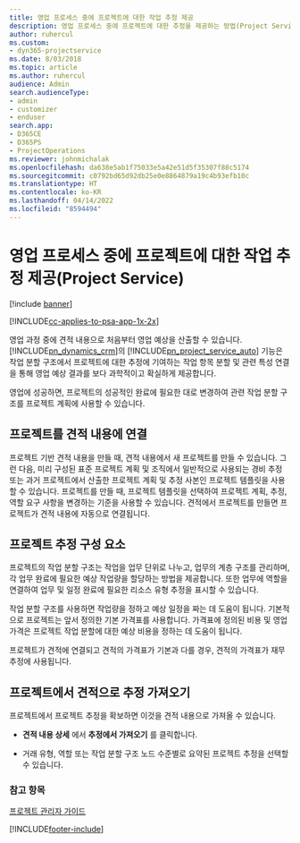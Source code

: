 ```yaml
---
title: 영업 프로세스 중에 프로젝트에 대한 작업 추정 제공
description: 영업 프로세스 중에 프로젝트에 대한 추정을 제공하는 방법(Project Service)
author: ruhercul
ms.custom:
- dyn365-projectservice
ms.date: 8/03/2018
ms.topic: article
ms.author: ruhercul
audience: Admin
search.audienceType:
- admin
- customizer
- enduser
search.app:
- D365CE
- D365PS
- ProjectOperations
ms.reviewer: johnmichalak
ms.openlocfilehash: da638e5ab1f75033e5a42e51d5f35307f88c5174
ms.sourcegitcommit: c0792bd65d92db25e0e8864879a19c4b93efb10c
ms.translationtype: HT
ms.contentlocale: ko-KR
ms.lasthandoff: 04/14/2022
ms.locfileid: "8594494"
---
```

# <a name="provide-work-estimates-for-a-project-during-the-sales-process-project-service"></a>영업 프로세스 중에 프로젝트에 대한 작업 추정 제공(Project Service)

[!include [banner](../includes/psa-now-project-operations.md)]

[!INCLUDE[cc-applies-to-psa-app-1x-2x](../includes/cc-applies-to-psa-app-1x-2x.md)]

영업 과정 중에 견적 내용으로 처음부터 영업 예상을 산출할 수 있습니다. [!INCLUDE[pn_dynamics_crm](../includes/pn-dynamics-crm.md)]의 [!INCLUDE[pn_project_service_auto](../includes/pn-project-service-auto.md)] 기능은 작업 분할 구조에서 프로젝트에 대한 추정에 기여하는 작업 항목 분할 및 관련 특성 연결을 통해 영업 예상 결과를 보다 과학적이고 확실하게 제공합니다.  
  
 영업에 성공하면, 프로젝트의 성공적인 완료에 필요한 대로 변경하여 관련 작업 분할 구조를 프로젝트 계획에 사용할 수 있습니다.  
  
## <a name="link-a-project-to-a-quote-line"></a>프로젝트를 견적 내용에 연결  
 프로젝트 기반 견적 내용을 만들 때, 견적 내용에서 새 프로젝트를 만들 수 있습니다. 그런 다음, 미리 구성된 표준 프로젝트 계획 및 조직에서 일반적으로 사용되는 경비 추정 또는 과거 프로젝트에서 산출한 프로젝트 계획 및 추정 사본인 프로젝트 템플릿을 사용할 수 있습니다. 프로젝트를 만들 때, 프로젝트 템플릿을 선택하여 프로젝트 계획, 추정, 역할 요구 사항을 변경하는 기준을 사용할 수 있습니다. 견적에서 프로젝트를 만들면 프로젝트가 견적 내용에 자동으로 연결됩니다.  
  
## <a name="project-estimate-components"></a>프로젝트 추정 구성 요소  
 프로젝트의 작업 분할 구조는 작업을 업무 단위로 나누고, 업무의 계층 구조를 관리하며, 각 업무 완료에 필요한 예상 작업량을 할당하는 방법을 제공합니다. 또한 업무에 역할을 연결하여 업무 및 일정 완료에 필요한 리소스 유형 추정을 표시할 수 있습니다.  
  
 작업 분할 구조를 사용하면 작업량을 정하고 예상 일정을 짜는 데 도움이 됩니다. 기본적으로 프로젝트는 앞서 정의한 기본 가격표를 사용합니다. 가격표에 정의된 비용 및 영업 가격은 프로젝트 작업 분할에 대한 예상 비용을 정하는 데 도움이 됩니다.  
  
 프로젝트가 견적에 연결되고 견적의 가격표가 기본과 다를 경우, 견적의 가격표가 재무 추정에 사용됩니다.  
  
## <a name="import-estimates-from-a-project-into-a-quote"></a>프로젝트에서 견적으로 추정 가져오기  
 프로젝트에서 프로젝트 추정을 확보하면 이것을 견적 내용으로 가져올 수 있습니다.  
  
-   **견적 내용 상세** 에서 **추정에서 가져오기** 를 클릭합니다. 

-   거래 유형, 역할 또는 작업 분할 구조 노드 수준별로 요약된 프로젝트 추정을 선택할 수 있습니다.  
  
### <a name="see-also"></a>참고 항목  
 [프로젝트 관리자 가이드](../psa/project-manager-guide.md)


[!INCLUDE[footer-include](../includes/footer-banner.md)]
